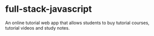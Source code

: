 # full-stack-javascript

An online tutorial web app that allows students to buy tutorial courses, tutorial videos and study notes.


